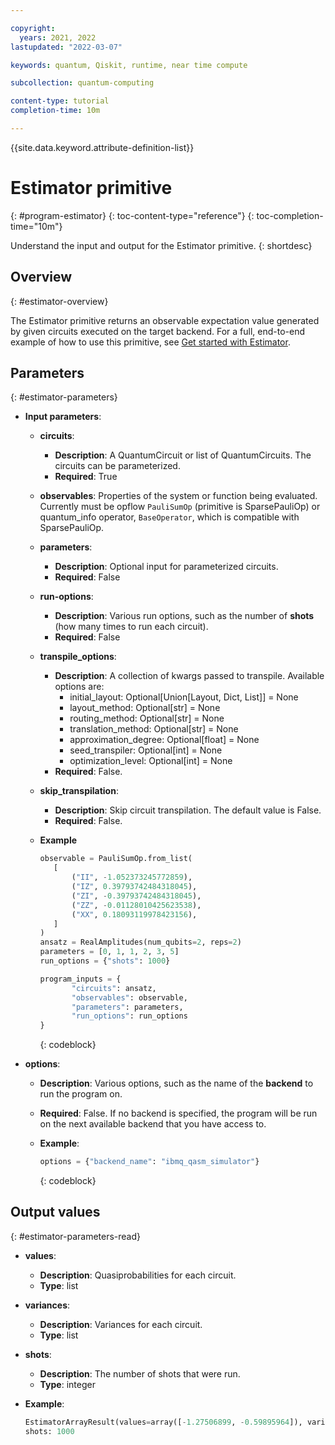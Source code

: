 ```yaml
---

copyright:
  years: 2021, 2022
lastupdated: "2022-03-07"

keywords: quantum, Qiskit, runtime, near time compute

subcollection: quantum-computing

content-type: tutorial
completion-time: 10m

---
```


{{site.data.keyword.attribute-definition-list}}


# Estimator primitive
{: #program-estimator}
{: toc-content-type="reference"}
{: toc-completion-time="10m"}

Understand the input and output for the Estimator primitive.
{: shortdesc}

## Overview
{: #estimator-overview}

The Estimator primitive returns an observable expectation value generated by given circuits executed on the target backend.  For a full, end-to-end example of how to use this primitive, see [Get started with Estimator](/docs/quantum-computing?topic=quantum-computing-example-estimator).

## Parameters
{: #estimator-parameters}

- **Input parameters**:
   - **circuits**:
      - **Description**: A QuantumCircuit or list of QuantumCircuits. The circuits can be parameterized.
      - **Required**: True
   - **observables**: Properties of the system or function being evaluated.  Currently must be opflow `PauliSumOp` (primitive is SparsePauliOp) or quantum_info operator, `BaseOperator`, which is compatible with SparsePauliOp.
   - **parameters**:
      - **Description**: Optional input for parameterized circuits.
      - **Required**: False
   - **run-options**:
      - **Description**: Various run options, such as the number of **shots** (how many times to run each circuit).
      - **Required**: False
    - **transpile_options**:
        - **Description**: A collection of kwargs passed to transpile.  Available options are:
            - initial_layout: Optional[Union[Layout, Dict, List]] = None
            - layout_method: Optional[str] = None
            - routing_method: Optional[str] = None
            - translation_method: Optional[str] = None
            - approximation_degree: Optional[float] = None
            - seed_transpiler: Optional[int] = None
            - optimization_level: Optional[int] = None
        - **Required**: False.   
    - **skip_transpilation**:
        - **Description**: Skip circuit transpilation. The default value is False.
        - **Required**: False.   
   - **Example**

      ```Python
      observable = PauliSumOp.from_list(
         [
             ("II", -1.052373245772859),
             ("IZ", 0.39793742484318045),
             ("ZI", -0.39793742484318045),
             ("ZZ", -0.01128010425623538),
             ("XX", 0.18093119978423156),
         ]
      )
      ansatz = RealAmplitudes(num_qubits=2, reps=2)
      parameters = [0, 1, 1, 2, 3, 5]
      run_options = {"shots": 1000}

      program_inputs = {
             "circuits": ansatz,
             "observables": observable,
             "parameters": parameters,
             "run_options": run_options
      }
      ```
      {: codeblock}

- **options**:
   - **Description**: Various options, such as the name of the **backend** to run the program on.
   - **Required**: False.  If no backend is specified, the program will be run on the next available backend that you have access to.
   - **Example**:

      ```Python
      options = {"backend_name": "ibmq_qasm_simulator"}
      ```
     {: codeblock}

## Output values
{: #estimator-parameters-read}

- **values**:  
   - **Description**: Quasiprobabilities for each circuit.
   - **Type**: list
- **variances**:  
   - **Description**: Variances for each circuit.
   - **Type**: list
- **shots**:  
   - **Description**: The number of shots that were run.
   - **Type**: integer
- **Example**:

   ```python
   EstimatorArrayResult(values=array([-1.27506899, -0.59895964]), variances=array([0.30091147, 0.22917904]))
   shots: 1000
   ```
